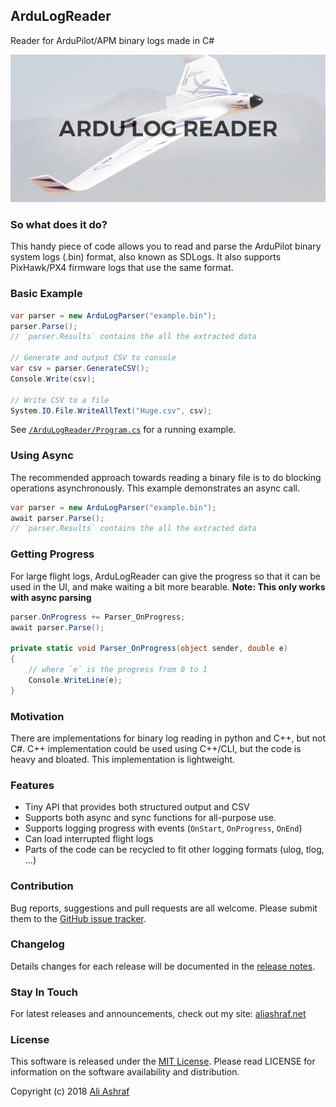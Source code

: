 ## ArduLogReader

Reader for ArduPilot/APM binary logs made in C#

<p align="center">
  <img src="promo.png">
</p>

### So what does it do?

This handy piece of code allows you to read and parse the ArduPilot binary system logs (.bin) format, also known as SDLogs. It also supports PixHawk/PX4 firmware logs that use the same format.

### Basic Example

```C#
var parser = new ArduLogParser("example.bin");
parser.Parse();
// `parser.Results` contains the all the extracted data

// Generate and output CSV to console
var csv = parser.GenerateCSV();
Console.Write(csv);

// Write CSV to a file
System.IO.File.WriteAllText("Huge.csv", csv);
```

See [`/ArduLogReader/Program.cs`](https://github.com/AliFlux/ArduLogReader/blob/master/ArduLogReader/Program.cs) for a running example.


### Using Async

The recommended approach towards reading a binary file is to do blocking operations asynchronously. This example demonstrates an async call.

```C#
var parser = new ArduLogParser("example.bin");
await parser.Parse();
// `parser.Results` contains the all the extracted data
```

### Getting Progress

For large flight logs, ArduLogReader can give the progress so that it can be used in the UI, and make waiting a bit more bearable. **Note: This only works with async parsing**

```C#
parser.OnProgress += Parser_OnProgress;
await parser.Parse();

private static void Parser_OnProgress(object sender, double e)
{
	// where `e` is the progress from 0 to 1
	Console.WriteLine(e);
}
```

### Motivation

There are implementations for binary log reading in python and C++, but not C#. C++ implementation could be used using C++/CLI, but the code is heavy and bloated. This implementation is lightweight.

### Features

- Tiny API that provides both structured output and CSV
- Supports both async and sync functions for all-purpose use.
- Supports logging progress with events (`OnStart`, `OnProgress`, `OnEnd`)
- Can load interrupted flight logs
- Parts of the code can be recycled to fit other logging formats (ulog, tlog, ...)

### Contribution

Bug reports, suggestions and pull requests are all welcome. Please submit them to the [GitHub issue tracker](https://github.com/AliFlux/ArduLogReader/issues).

### Changelog

Details changes for each release will be documented in the [release notes](https://github.com/AliFlux/ArduLogReader/releases).

### Stay In Touch

For latest releases and announcements, check out my site: [aliashraf.net](http://aliashraf.net)

### License

This software is released under the [MIT License](LICENSE). Please read LICENSE for information on the
software availability and distribution.

Copyright (c) 2018 [Ali Ashraf](http://aliashraf.net)
